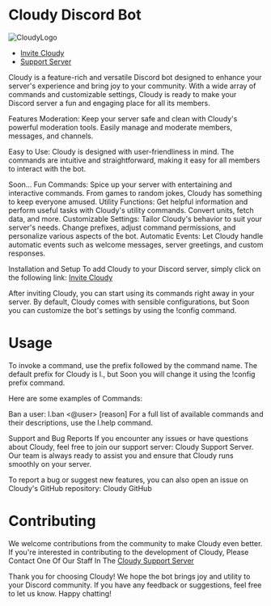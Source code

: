 # Cloudy Discord Bot

![CloudyLogo](ast/logo.png)

- [Invite Cloudy](https://discord.com/oauth2/authorize?client_id=1130917657676353557&scope=bot&permissions=8)
- [Support Server](https://discord.gg/8FFjEVCP)


Cloudy is a feature-rich and versatile Discord bot designed to enhance your server's experience and bring joy to your community. With a wide array of commands and customizable settings, Cloudy is ready to make your Discord server a fun and engaging place for all its members.

Features
Moderation: Keep your server safe and clean with Cloudy's powerful moderation tools. Easily manage and moderate members, messages, and channels.

Easy to Use: Cloudy is designed with user-friendliness in mind. The commands are intuitive and straightforward, making it easy for all members to interact with the bot.

Soon... 
  Fun Commands: Spice up your server with entertaining and interactive commands. From games to random jokes, Cloudy has something to keep everyone amused.
  Utility Functions: Get helpful information and perform useful tasks with Cloudy's utility commands. Convert units, fetch data, and more.
  Customizable Settings: Tailor Cloudy's behavior to suit your server's needs. Change prefixes, adjust command permissions, and personalize various aspects of the bot.
  Automatic Events: Let Cloudy handle automatic events such as welcome messages, server greetings, and custom responses.

Installation and Setup
To add Cloudy to your Discord server, simply click on the following link: [Invite Cloudy](https://discord.com/oauth2/authorize?client_id=1130917657676353557&scope=bot&permissions=8)

After inviting Cloudy, you can start using its commands right away in your server. By default, Cloudy comes with sensible configurations, but Soon you can customize the bot's settings by using the !config command.

# Usage
To invoke a command, use the prefix followed by the command name. The default prefix for Cloudy is l., but Soon you will change it using the !config prefix command.

Here are some examples of Commands:

Ban a user: l.ban <@user> [reason]
For a full list of available commands and their descriptions, use the l.help command.

Support and Bug Reports
If you encounter any issues or have questions about Cloudy, feel free to join our support server: Cloudy Support Server. Our team is always ready to assist you and ensure that Cloudy runs smoothly on your server.

To report a bug or suggest new features, you can also open an issue on Cloudy's GitHub repository: Cloudy GitHub

# Contributing
We welcome contributions from the community to make Cloudy even better. If you're interested in contributing to the development of Cloudy, Please Contact One Of Our Staff In The [Cloudy Support Server](https://discord.gg/8FFjEVCP)


Thank you for choosing Cloudy! We hope the bot brings joy and utility to your Discord community. If you have any feedback or suggestions, feel free to let us know. Happy chatting!
